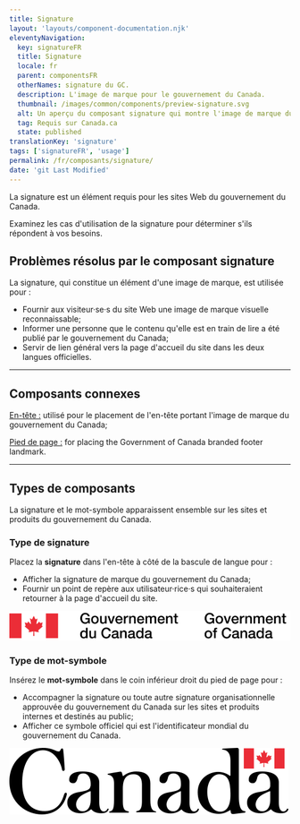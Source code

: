 ```yaml
---
title: Signature
layout: 'layouts/component-documentation.njk'
eleventyNavigation:
  key: signatureFR
  title: Signature
  locale: fr
  parent: componentsFR
  otherNames: signature du GC.
  description: L'image de marque pour le gouvernement du Canada.
  thumbnail: /images/common/components/preview-signature.svg
  alt: Un aperçu du composant signature qui montre l'image de marque du gouvernement fédéral incluant le drapeau du Canada suivi de boîtes de texte représentants le texte en anglais et en français.
  tag: Requis sur Canada.ca
  state: published
translationKey: 'signature'
tags: ['signatureFR', 'usage']
permalink: /fr/composants/signature/
date: 'git Last Modified'
---
```


La signature est un élément requis pour les sites Web du gouvernement du Canada.

Examinez les cas d'utilisation de la signature pour déterminer s'ils répondent à vos besoins.

## Problèmes résolus par le composant signature

La signature, qui constitue un élément d'une image de marque, est utilisée pour :

- Fournir aux visiteur·se·s du site Web une image de marque visuelle reconnaissable;
- Informer une personne que le contenu qu'elle est en train de lire a été publié par le gouvernement du Canada;
- Servir de lien général vers la page d'accueil du site dans les deux langues officielles.

<hr/>

## Composants connexes

<a href="{{ links.header }}">En-tête :</a> utilisé pour le placement de l'en-tête portant l'image de marque du gouvernement du Canada;

<a href="{{ links.footer }}">Pied de page :</a> for placing the Government of Canada branded footer landmark.

<hr class="mt-600" />

## Types de composants

La signature et le mot-symbole apparaissent ensemble sur les sites et produits du gouvernement du Canada.

### Type de signature

Placez la **signature** dans l'en-tête à côté de la bascule de langue pour :

- Afficher la signature de marque du gouvernement du Canada;
- Fournir un point de repère aux utilisateur·rice·s qui souhaiteraient retourner à la page d'accueil du site.

<img class="b-sm b-default p-300" src="/images/fr/components/example/example-signature-signature-type-fr.svg" alt="La signature du gouvernement du Canada. La signature comprend l'unifolié rouge, suivi par le texte « Gouvernement du Canada / Government of Canada »" />

### Type de mot-symbole

Insérez le **mot-symbole** dans le coin inférieur droit du pied de page pour :

- Accompagner la signature ou toute autre signature organisationnelle approuvée du gouvernement du Canada sur les sites et produits internes et destinés au public;
- Afficher ce symbole officiel qui est l'identificateur mondial du gouvernement du Canada.

<img class="b-sm b-default p-300" src="/images/fr/components/example/example-signature-wordmark-type-fr.svg" alt="Le mot-symbole « Canada ». Le mot-symbole comprend le mot « Canada » avec l'unifolié rouge juste au-dessus de la dernière lettre « a »." />
